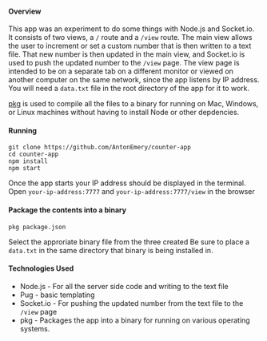 #### Overview
  This app was an experiment to do some things with Node.js and Socket.io.  It consists of two views, a `/` route and a `/view` route. The main view allows the user to increment or set a custom number that is then written to a text file. That new number is then updated in the main view, and Socket.io is used to push the updated number to the `/view` page.  The view page is intended to be on a separate tab on a different monitor or viewed on another computer on the same network, since the app listens by IP address.  You will need a `data.txt` file in the root directory of the app for it to work.

  [pkg](https://www.npmjs.com/package/pkg) is used to compile all the files to a binary for running on Mac, Windows, or Linux machines without having to install Node or other depdencies.

#### Running
  ````
  git clone https://github.com/AntonEmery/counter-app
  cd counter-app
  npm install
  npm start
  ````
  Once the app starts your IP address should be displayed in the terminal. Open `your-ip-address:7777` and `your-ip-address:7777/view` in the browser


#### Package the contents into a binary
  ````
  pkg package.json
  ````
  Select the approriate binary file from the three created
  Be sure to place a `data.txt` in the same directory that binary is being installed in.

#### Technologies Used
  - Node.js - For all the server side code and writing to the text file
  - Pug - basic templating
  - Socket.io - For pushing the updated number from the text file to the `/view` page
  - pkg - Packages the app into a binary for running on various operating systems.


